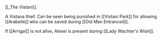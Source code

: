 [[_The Vistani]].

A Vistana thief.
Can be seen being punished in [[Vistani Park]] for allowing [[Arabelle]] who can be saved during [[Old Man Entranced]].

If [[Arrigal]] is not alive, Alexei is present during [[Lady Wachter's Wish]].